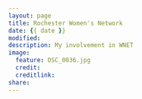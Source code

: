 ```yaml
---
layout: page
title: Rochester Women's Network
date: {{ date }}
modified:
description: My involvement in WNET
image:
  feature: DSC_0036.jpg
  credit:
  creditlink:
share:
---
```

